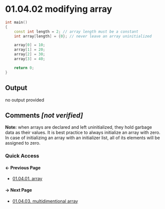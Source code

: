 # 01.04.02 modifying array

```cxx
int main()
{
    const int length = 2; // array length must be a constant
    int array[length] = {0}; // never leave an array uninitialized

    array[0] = 10;
    array[1] = 20;
    array[2] = 30;
    array[3] = 40;

    return 0;
}

```

## Output

no output provided

## Comments *[not verified]*

**Note:** when arrays are declared and left uninitialized, they hold garbage data as their values.
It is best practice to always initialize an array with zero. In case of initializing an array with
an initializer list, all of its elements will be assigned to zero.

### Quick Access

<div class="previous_page pagination">

#### &#8592; Previous Page

* [01.04.01. array](./../../01.the_basics/04.arrays&strings/01.array.md)

</div>
<div class="next_page pagination">

#### &#8594; Next Page

* [01.04.03. multidimentional array](./../../01.the_basics/04.arrays&strings/03.multidimensional.md)

</div>
